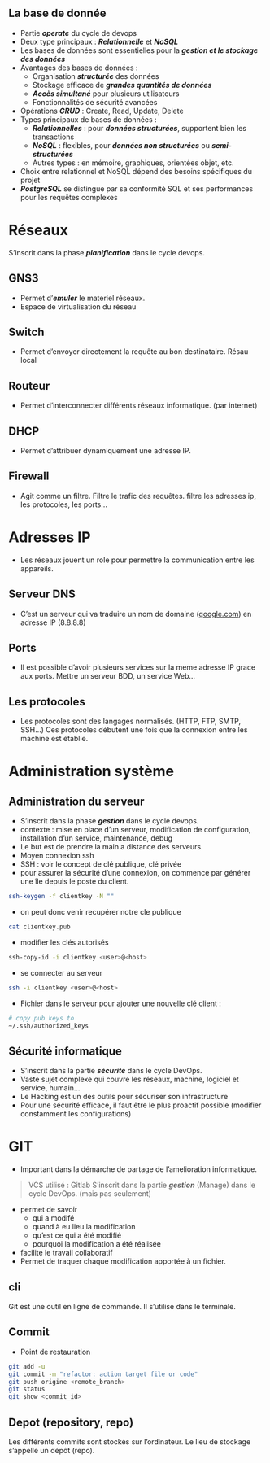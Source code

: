 ## La base de donnée
- Partie ***operate*** du cycle de devops
- Deux type principaux : ***Relationnelle*** et ***NoSQL***
- Les bases de données sont essentielles pour la ***gestion et le stockage des données***
- Avantages des bases de données :
    - Organisation ***structurée*** des données
    - Stockage efficace de ***grandes quantités de données***
    - ***Accès simultané*** pour plusieurs utilisateurs
    - Fonctionnalités de sécurité avancées
- Opérations ***CRUD*** : Create, Read, Update, Delete
- Types principaux de bases de données :
    - ***Relationnelles*** : pour ***données structurées***, supportent bien les transactions
    - ***NoSQL*** : flexibles, pour ***données non structurées*** ou ***semi-structurées***
    - Autres types : en mémoire, graphiques, orientées objet, etc.
- Choix entre relationnel et NoSQL dépend des besoins spécifiques du projet
- ***PostgreSQL*** se distingue par sa conformité SQL et ses performances pour les requêtes complexes
# Réseaux
S’inscrit dans la phase ***planification*** dans le cycle devops.
## GNS3
- Permet d’***emuler*** le materiel réseaux.
- Espace de virtualisation du réseau
## Switch
- Permet d’envoyer directement la requête au bon destinataire. Résau local
## Routeur
- Permet d’interconnecter différents réseaux informatique. (par internet)
## DHCP
- Permet d’attribuer dynamiquement une adresse IP.
## Firewall
- Agit comme un filtre. Filtre le trafic des requêtes. filtre les adresses ip, les protocoles, les ports…
# Adresses IP
- Les réseaux jouent un role pour permettre la communication entre les appareils.
## Serveur DNS
- C’est un serveur qui va traduire un nom de domaine ([google.com](http://google.com/)) en adresse IP (8.8.8.8)
## Ports
- Il est possible d’avoir plusieurs services sur la meme adresse IP grace aux ports. Mettre un serveur BDD, un service Web…
## Les protocoles
- Les protocoles sont des langages normalisés. (HTTP, FTP, SMTP, SSH…) Ces protocoles débutent une fois que la connexion entre les machine est établie.
# Administration système
## Administration du serveur
- S’inscrit dans la phase ***gestion*** dans le cycle devops.
- contexte : mise en place d’un serveur, modification de configuration, installation d’un service, maintenance, debug
- Le but est de prendre la main a distance des serveurs.
- Moyen connexion ssh
- SSH : voir le concept de clé publique, clé privée
- pour assurer la sécurité d’une connexion, on commence par générer une île depuis le poste du client.

```bash
ssh-keygen -f clientkey -N ""
```

- on peut donc venir recupérer notre cle publique

```bash
cat clientkey.pub
```

- modifier les clés autorisés

```bash
ssh-copy-id -i clientkey <user>@<host>
```

- se connecter au serveur

```bash
ssh -i clientkey <user>@<host>
```

- Fichier dans le serveur pour ajouter une nouvelle clé client :

```bash
# copy pub keys to
~/.ssh/authorized_keys
```

## Sécurité informatique
- S’inscrit dans la partie ***sécurité*** dans le cycle DevOps.
- Vaste sujet complexe qui couvre les réseaux, machine, logiciel et service, humain…
- Le Hacking est un des outils pour sécuriser son infrastructure
- Pour une sécurité efficace, il faut être le plus proactif possible (modifier constamment les configurations)
# GIT
- Important dans la démarche de partage de l’amelioration informatique.
> VCS utilisé : Gitlab
S’inscrit dans la partie ***gestion*** (Manage) dans le cycle DevOps. (mais pas seulement)
- permet de savoir
    - qui a modifé
    - quand à eu lieu la modification
    - qu’est ce qui a été modifié
    - pourquoi la modification a été réalisée
- facilite le travail collaboratif
- Permet de traquer chaque modification apportée à un fichier.
## cli
Git est une outil en ligne de commande. Il s’utilise dans le terminale.
## Commit
- Point de restauration
```bash
git add -u
git commit -m "refactor: action target file or code"
git push origine <remote_branch>
git status
git show <commit_id>
```
## Depot (repository, repo)
Les différents commits sont stockés sur l’ordinateur. Le lieu de stockage s’appelle un dépôt (repo).